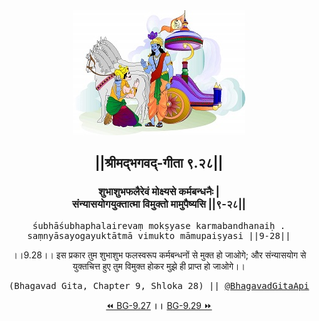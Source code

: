 <center><img src="../../asset/BG.png" alt="#API #bhagavadgitaapi #slok #nodejs #js #api #gitaapi #krishna #hinduism #vedic #ISKCON #shreemadbhagavadgita #technology"/>
<h2>||श्रीमद्‍भगवद्‍-गीता ९.२८||</h2>
<h3>शुभाशुभफलैरेवं मोक्ष्यसे कर्मबन्धनैः |<br/>संन्यासयोगयुक्तात्मा विमुक्तो मामुपैष्यसि ||९-२८||</h3>
<pre>śubhāśubhaphalairevaṃ mokṣyase karmabandhanaiḥ .<br/>saṃnyāsayogayuktātmā vimukto māmupaiṣyasi ||9-28||</pre>
<p>।।9.28।। इस प्रकार तुम शुभाशुभ फलस्वरूप कर्मबन्धनों से मुक्त हो जाओगे; और संन्यासयोग से युक्तचित्त हुए तुम विमुक्त होकर मुझे ही प्राप्त हो जाओगे।।</p>
<pre>(Bhagavad Gita, Chapter 9, Shloka 28) || <a href="https://twitter.com/bhagavadgitaapi">@BhagavadGitaApi</a></pre><a href="../../9/27">⏪  BG-9.27</a><b>        ।।        </b><a href="../../9/29">BG-9.29  ⏩</a></center>